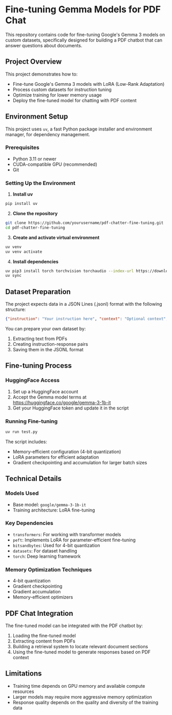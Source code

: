 # Fine-tuning Gemma Models for PDF Chat

This repository contains code for fine-tuning Google's Gemma 3 models on custom datasets, specifically designed for building a PDF chatbot that can answer questions about documents.

## Project Overview

This project demonstrates how to:
- Fine-tune Google's Gemma 3 models with LoRA (Low-Rank Adaptation)
- Process custom datasets for instruction tuning
- Optimize training for lower memory usage
- Deploy the fine-tuned model for chatting with PDF content

## Environment Setup

This project uses `uv`, a fast Python package installer and environment manager, for dependency management.

### Prerequisites

- Python 3.11 or newer
- CUDA-compatible GPU (recommended)
- Git

### Setting Up the Environment

1. **Install uv**

```bash
pip install uv
```

2. **Clone the repository**

```bash
git clone https://github.com/yourusername/pdf-chatter-fine-tuning.git
cd pdf-chatter-fine-tuning
```

3. **Create and activate virtual environment**

```bash
uv venv
uv venv activate
```

4. **Install dependencies**

```bash
uv pip3 install torch torchvision torchaudio --index-url https://download.pytorch.org/whl/cu126
uv sync
```

## Dataset Preparation

The project expects data in a JSON Lines (.jsonl) format with the following structure:

```json
{"instruction": "Your instruction here", "context": "Optional context", "response": "Expected response"}
```

You can prepare your own dataset by:
1. Extracting text from PDFs
2. Creating instruction-response pairs
3. Saving them in the JSONL format

## Fine-tuning Process

### HuggingFace Access

1. Set up a HuggingFace account
2. Accept the Gemma model terms at https://huggingface.co/google/gemma-3-1b-it
3. Get your HuggingFace token and update it in the script

### Running Fine-tuning

```bash
uv run test.py
```

The script includes:
- Memory-efficient configuration (4-bit quantization)
- LoRA parameters for efficient adaptation
- Gradient checkpointing and accumulation for larger batch sizes

## Technical Details

### Models Used
- Base model: `google/gemma-3-1b-it`
- Training architecture: LoRA fine-tuning

### Key Dependencies
- `transformers`: For working with transformer models
- `peft`: Implements LoRA for parameter-efficient fine-tuning
- `bitsandbytes`: Used for 4-bit quantization
- `datasets`: For dataset handling
- `torch`: Deep learning framework

### Memory Optimization Techniques
- 4-bit quantization
- Gradient checkpointing
- Gradient accumulation
- Memory-efficient optimizers

## PDF Chat Integration

The fine-tuned model can be integrated with the PDF chatbot by:
1. Loading the fine-tuned model
2. Extracting content from PDFs
3. Building a retrieval system to locate relevant document sections
4. Using the fine-tuned model to generate responses based on PDF context

## Limitations

- Training time depends on GPU memory and available compute resources
- Larger models may require more aggressive memory optimization
- Response quality depends on the quality and diversity of the training data
